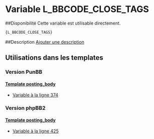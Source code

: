 # Variable L_BBCODE_CLOSE_TAGS

##Disponibilité
Cette variable est utilisable directement.

```html
{L_BBCODE_CLOSE_TAGS}
```

##Description
[Ajouter une description](https://fa-tvars.appspot.com/var/L_BBCODE_CLOSE_TAGS)

## Utilisations dans les templates

### Version PunBB

#### [Template posting_body](punbb/posting_body.md#readme)
* [Variable &agrave; la ligne 374](../punbb/posting_body.tpl#L374)

### Version phpBB2

#### [Template posting_body](subsilver/posting_body.md#readme)
* [Variable &agrave; la ligne 425](../subsilver/posting_body.tpl#L425)